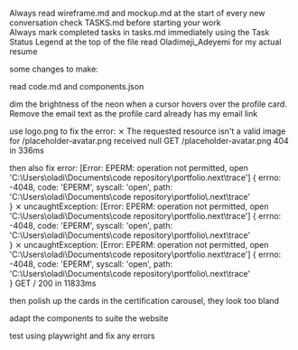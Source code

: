 Always read wireframe.md and mockup.md at the start of every new conversation
check TASKS.md before starting your work	
Always mark completed tasks in tasks.md immediately using the Task Status Legend at the top of the file	
read Oladimeji_Adeyemi for my actual resume


some changes to make:

read code.md and components.json

dim the brightness of the neon when a cursor hovers over the profile card. Remove the email text as the profile card already has my email link

use logo.png to fix the error:
⨯ The requested resource isn't a valid image for /placeholder-avatar.png received null
 GET /placeholder-avatar.png 404 in 336ms

 then also fix error:
 [Error: EPERM: operation not permitted, open 'C:\Users\oladi\Documents\code repository\portfolio\.next\trace'] {
  errno: -4048,
  code: 'EPERM',
  syscall: 'open',
  path: 'C:\\Users\\oladi\\Documents\\code repository\\portfolio\\.next\\trace'        
}
 ⨯ uncaughtException: [Error: EPERM: operation not permitted, open 'C:\Users\oladi\Documents\code repository\portfolio\.next\trace'] {
  errno: -4048,
  code: 'EPERM',
  syscall: 'open',
  path: 'C:\\Users\\oladi\\Documents\\code repository\\portfolio\\.next\\trace'        
}
 ⨯ uncaughtException:  [Error: EPERM: operation not permitted, open 'C:\Users\oladi\Documents\code repository\portfolio\.next\trace'] {
  errno: -4048,
  code: 'EPERM',
  syscall: 'open',
  path: 'C:\\Users\\oladi\\Documents\\code repository\\portfolio\\.next\\trace'        
}
 GET / 200 in 11833ms


then polish up the cards in the certification carousel, they look too bland


adapt the components to suite the website


test using playwright and fix any errors

